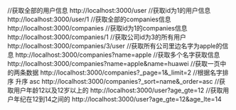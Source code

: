 //获取全部的用户信息
http://localhost:3000/user
//获取id为1的用户信息
http://localhost:3000/user/1
//获取全部的companies信息
http://localhost:3000/companies
//获取id为1的companies信息
http://localhost:3000/companies/1
//获取公司id为3的所有用户
http://localhost:3000/companies/3/user
//获取所有公司里边名字为apple的信息
http://localhost:3000/companies?name=apple
//获取多个名字获取信息
http://localhost:3000/companies?name=apple&name=huawei
//获取一页中的两条数据
http://localhost:3000/companies?_page=1&_limit=2
//根据名字排序  升序 asc
http://localhost:3000/companies?_sort=name&_order=asc
//获取用户年龄12以及12岁以上的
http://localhost:3000/user?age_gte=12
//获取用户年纪在12到14之间的
http://localhost:3000/user?age_gte=12&age_lte=14